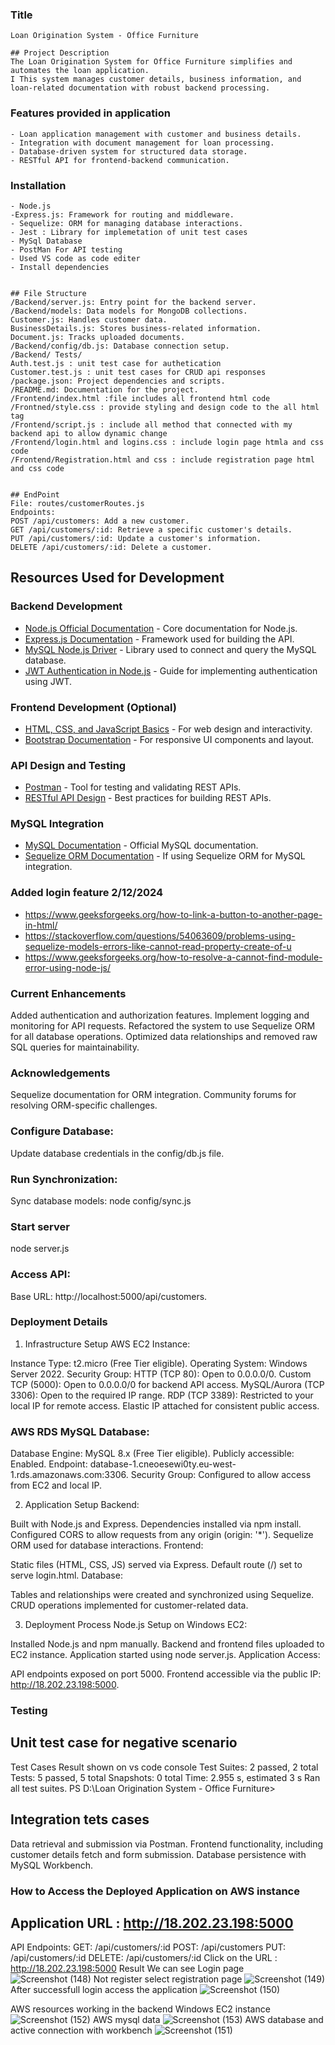 ### Title
    Loan Origination System - Office Furniture

    ## Project Description
    The Loan Origination System for Office Furniture simplifies and automates the loan application.
    I This system manages customer details, business information, and loan-related documentation with robust backend processing.

### Features provided in application
    - Loan application management with customer and business details.
    - Integration with document management for loan processing.
    - Database-driven system for structured data storage.
    - RESTful API for frontend-backend communication.
### Installation
    - Node.js 
    -Express.js: Framework for routing and middleware.
    - Sequelize: ORM for managing database interactions.
    - Jest : Library for implemetation of unit test cases
    - MySql Database
    - PostMan For API testing
    - Used VS code as code editer
    - Install dependencies
    

    ## File Structure
    /Backend/server.js: Entry point for the backend server.
    /Backend/models: Data models for MongoDB collections.
    Customer.js: Handles customer data.
    BusinessDetails.js: Stores business-related information.
    Document.js: Tracks uploaded documents.
    /Backend/config/db.js: Database connection setup.
    /Backend/ Tests/ 
    Auth.test.js : unit test case for authetication
    Customer.test.js : unit test cases for CRUD api responses 
    /package.json: Project dependencies and scripts.
    /README.md: Documentation for the project.
    /Frontend/index.html :file includes all frontend html code
    /Frontned/style.css : provide styling and design code to the all html tag
    /Frontend/script.js : include all method that connected with my backend api to allow dynamic change
    /Frontend/login.html and logins.css : include login page htmla and css code
    /Frontend/Registration.html and css : include registration page html and css code
    

    ## EndPoint
    File: routes/customerRoutes.js
    Endpoints:
    POST /api/customers: Add a new customer.
    GET /api/customers/:id: Retrieve a specific customer's details.
    PUT /api/customers/:id: Update a customer's information.
    DELETE /api/customers/:id: Delete a customer.

## Resources Used for Development

### Backend Development
- [Node.js Official Documentation](https://nodejs.org/en/docs/) - Core documentation for Node.js.
- [Express.js Documentation](https://expressjs.com/en/starter/installing.html) - Framework used for building the API.
- [MySQL Node.js Driver](https://www.npmjs.com/package/mysql) - Library used to connect and query the MySQL database.
- [JWT Authentication in Node.js](https://www.digitalocean.com/community/tutorials/nodejs-jwt-expressjs) - Guide for implementing authentication using JWT.

### Frontend Development (Optional)
- [HTML, CSS, and JavaScript Basics](https://developer.mozilla.org/en-US/docs/Web) - For web design and interactivity.
- [Bootstrap Documentation](https://getbootstrap.com/) - For responsive UI components and layout.

### API Design and Testing
- [Postman](https://www.postman.com/) - Tool for testing and validating REST APIs.
- [RESTful API Design](https://restfulapi.net/) - Best practices for building REST APIs.

### MySQL Integration
- [MySQL Documentation](https://dev.mysql.com/doc/refman/8.0/en/) - Official MySQL documentation.
- [Sequelize ORM Documentation](https://sequelize.org/) - If using Sequelize ORM for MySQL integration.
### Added login feature 2/12/2024
- https://www.geeksforgeeks.org/how-to-link-a-button-to-another-page-in-html/
- https://stackoverflow.com/questions/54063609/problems-using-sequelize-models-errors-like-cannot-read-property-create-of-u
- https://www.geeksforgeeks.org/how-to-resolve-a-cannot-find-module-error-using-node-js/

### Current Enhancements
Added authentication and authorization features.
Implement logging and monitoring for API requests.
Refactored the system to use Sequelize ORM for all database operations.
Optimized data relationships and removed raw SQL queries for maintainability.
### Acknowledgements
Sequelize documentation for ORM integration.
Community forums for resolving ORM-specific challenges.

### Configure Database:
Update database credentials in the config/db.js file.

### Run Synchronization:
Sync database models:
node config/sync.js

### Start server 
node server.js 
### Access API:

Base URL: http://localhost:5000/api/customers.

### Deployment Details

1. Infrastructure Setup
AWS EC2 Instance:

Instance Type: t2.micro (Free Tier eligible).
Operating System: Windows Server 2022.
Security Group:
HTTP (TCP 80): Open to 0.0.0.0/0.
Custom TCP (5000): Open to 0.0.0.0/0 for backend API access.
MySQL/Aurora (TCP 3306): Open to the required IP range.
RDP (TCP 3389): Restricted to your local IP for remote access.
Elastic IP attached for consistent public access.
### AWS RDS MySQL Database:

Database Engine: MySQL 8.x (Free Tier eligible).
Publicly accessible: Enabled.
Endpoint: database-1.cneoesewi0ty.eu-west-1.rds.amazonaws.com:3306.
Security Group: Configured to allow access from EC2 and local IP.


2. Application Setup
Backend:

Built with Node.js and Express.
Dependencies installed via npm install.
Configured CORS to allow requests from any origin (origin: '*').
Sequelize ORM used for database interactions.
Frontend:

Static files (HTML, CSS, JS) served via Express.
Default route (/) set to serve login.html.
Database:

Tables and relationships were created and synchronized using Sequelize.
CRUD operations implemented for customer-related data.

3. Deployment Process
Node.js Setup on Windows EC2:

Installed Node.js and npm manually.
Backend and frontend files uploaded to EC2 instance.
Application started using node server.js.
Application Access:

API endpoints exposed on port 5000.
Frontend accessible via the public IP: http://18.202.23.198:5000.

### Testing
## Unit test case for negative scenario
Test Cases Result shown on vs code console
Test Suites: 2 passed, 2 total                                                                          
Tests:       5 passed, 5 total
Snapshots:   0 total
Time:        2.955 s, estimated 3 s
Ran all test suites.
PS D:\Loan Origination System - Office Furniture> 
## Integration tets cases 
Data retrieval and submission via Postman.
Frontend functionality, including customer details fetch and form submission.
Database persistence with MySQL Workbench.


### How to Access the Deployed Application on AWS instance 
## Application URL : http://18.202.23.198:5000
API Endpoints:
GET: /api/customers/:id
POST: /api/customers
PUT: /api/customers/:id
DELETE: /api/customers/:id
Click on the URL :  http://18.202.23.198:5000
Result
We can see Login page
![Screenshot (148)](https://github.com/user-attachments/assets/88990653-c2f0-46d6-a116-be301b5869d6)
Not register select registration page
![Screenshot (149)](https://github.com/user-attachments/assets/a0cc30f5-dead-47bd-825b-50c9ceb1512e)
After successfull login access the application 
![Screenshot (150)](https://github.com/user-attachments/assets/daba19ea-e2f7-47d3-b7bd-e297a5c2a501)

AWS resources working in the backend 
Windows EC2 instance
![Screenshot (152)](https://github.com/user-attachments/assets/ad0c6c1c-3032-49fb-b807-615894e80e9c)
AWS mysql data
![Screenshot (153)](https://github.com/user-attachments/assets/ead55be6-493a-4e8b-9f27-42919c6e7017)
AWS database and active connection with workbench
![Screenshot (151)](https://github.com/user-attachments/assets/3bc0ea25-f075-4a3a-a731-f80f62185c94)





